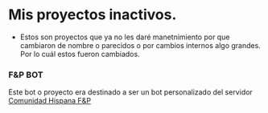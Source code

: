 # Mis proyectos inactivos.

- Estos son proyectos que ya no les daré manetnimiento por que cambiaron de nombre o parecidos o por cambios internos algo grandes. Por lo cuál estos fueron cambiados.

### F&P BOT

Este bot o proyecto era destinado a ser un bot personalizado del servidor [Comunidad Hispana F&P](https://disboard.org/es/server/765345659179499530)

